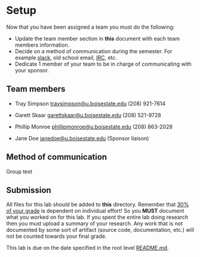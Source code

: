 # Setup

Now that you have been assigned a team you must do the following:

- Update the team member section in **this** document with each team members information.
- Decide on a method of communication during the semester. For example [slack](https://slack.com/), old school email, [IRC](https://en.wikipedia.org/wiki/Internet_Relay_Chat), etc.
- Dedicate 1 member of your team to be in charge of communicating with your sponsor. 

## Team members

- Tray Simpson traysimpson@u.boisestate.edu (208) 921-7614

- Garett Skaar garettskaar@u.boisestate.edu (208) 521-9728

- Phillip Monroe phillipmonroe@u.boisestate.edu (208) 863-2028

- Jane Doe janedoe@u.boisestate.edu (Sponsor liaison)

## Method of communication

Group text

## Submission

All files for this lab should be added to **this** directory. Remember that [30% of your grade](../../docs/syllabus.md#grading) is dependent on individual effort! So you **MUST** document what you worked on for this lab. If you spent the entire lab doing research then you must upload a summary of your research. Any work that is not documented by some sort of artifact (source code, documentation, etc.) will not be counted towards your final grade.

This lab is due on the date specified in the root level [README.md](../../README.md).

